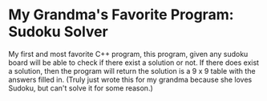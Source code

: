 <h1> My Grandma's Favorite Program: Sudoku Solver </h1>
My first and most favorite C++ program, this program, given any sudoku board will be able to check if there exist a solution or not. If there does exist a solution, then the program will return the solution is a 9 x 9 table with the answers filled in. (Truly just wrote this for my grandma because she loves Sudoku, but can't solve it for some reason.)
